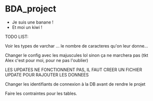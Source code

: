 # BDA_project

* Je suis une banane !
* Et moi un kiwi !

TODO LIST:

Voir les types de varchar ... le nombre de caracteres qu'on leur donne...

Changer le config avec les majuscules lol sinon ça ne marchera pas (tkt Alex c'est pour moi, pour ne pas l'oublier)

LES UPDATES NE FONCTIONNENT PAS, IL FAUT CREER UN FICHIER UPDATE POUR RAJOUTER LES DONNEES

Changer les identifiants de connexion à la DB avant de rendre le projet

Faire les contraintes pour les tables.